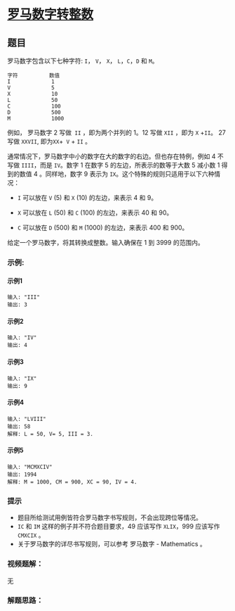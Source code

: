 # [罗马数字转整数](https://leetcode-cn.com/problems/roman-to-integer/)
## 题目	

罗马数字包含以下七种字符: `I`， `V`， `X`， `L`，`C`，`D` 和 `M`。

~~~
字符          数值
I             1
V             5
X             10
L             50
C             100
D             500
M             1000
~~~

例如， 罗马数字 2 写做` II` ，即为两个并列的 1。12 写做 `XII` ，即为 `X` +` II `。 27 写做  `XXVII`, 即为` XX `+` V` + `II` 。

通常情况下，罗马数字中小的数字在大的数字的右边。但也存在特例，例如 4 不写做 `IIII`，而是 `IV`。数字 1 在数字 5 的左边，所表示的数等于大数 5 减小数 1 得到的数值 4 。同样地，数字 9 表示为 `IX`。这个特殊的规则只适用于以下六种情况：

+ `I` 可以放在 `V` (5) 和 `X` (10) 的左边，来表示 4 和 9。

+ `X` 可以放在 `L` (50) 和 `C` (100) 的左边，来表示 40 和 90。 

+ `C` 可以放在 `D` (500) 和 `M` (1000) 的左边，来表示 400 和 900。

给定一个罗马数字，将其转换成整数。输入确保在 1 到 3999 的范围内。

### 示例:

#### 示例1

	输入: "III"
	输出: 3
#### 示例2

	输入: "IV"
	输出: 4
#### 示例3

	输入: "IX"
	输出: 9

#### 示例4

	输入: "LVIII"
	输出: 58
	解释: L = 50, V= 5, III = 3.

#### 示例5

	输入: "MCMXCIV"
	输出: 1994
	解释: M = 1000, CM = 900, XC = 90, IV = 4.

### 提示

+ 题目所给测试用例皆符合罗马数字书写规则，不会出现跨位等情况。
+ `IC` 和 `IM` 这样的例子并不符合题目要求，49 应该写作 `XLIX`，999 应该写作 `CMXCIX` 。
+ 关于罗马数字的详尽书写规则，可以参考 罗马数字 - Mathematics 。

### 视频题解：

无


### 解题思路：

